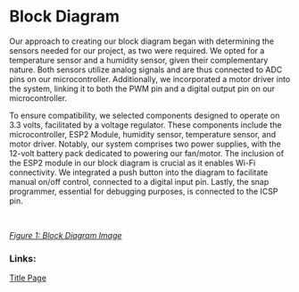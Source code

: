 # Block Diagram

Our approach to creating our block diagram began with determining the sensors needed for our project, as two were required. We opted for a temperature sensor and a humidity sensor, given their complementary nature. Both sensors utilize analog signals and are thus connected to ADC pins on our microcontroller. Additionally, we incorporated a motor driver into the system, linking it to both the PWM pin and a digital output pin on our microcontroller.

To ensure compatibility, we selected components designed to operate on 3.3 volts, facilitated by a voltage regulator. These components include the microcontroller, ESP2 Module, humidity sensor, temperature sensor, and motor driver. Notably, our system comprises two power supplies, with the 12-volt battery pack dedicated to powering our fan/motor. The inclusion of the ESP2 module in our block diagram is crucial as it enables Wi-Fi connectivity. We integrated a push button into the diagram to facilitate manual on/off control, connected to a digital input pin. Lastly, the snap programmer, essential for debugging purposes, is connected to the ICSP pin.

<br>

[_Figure 1: Block Diagram Image_](https://github.com/ASU-EGR314-Team-302/ASU-EGR314-Team-302.gitgub.io/blob/main/docs/assets/images/BlockDiagram.jpg?raw=true)

<object data="BlockDiagram.pdf" width="900" height="900" type='application/pdf'></object>
<!--
<img src="https://raw.githubusercontent.com/ASU-EGR314-Team-302/ASU-EGR314-Team-302.gitgub.io/main/docs/assets/images/BlockDiagram.jpg" witdth="599" height="622">
-->

### Links:

[Title Page](index.md)